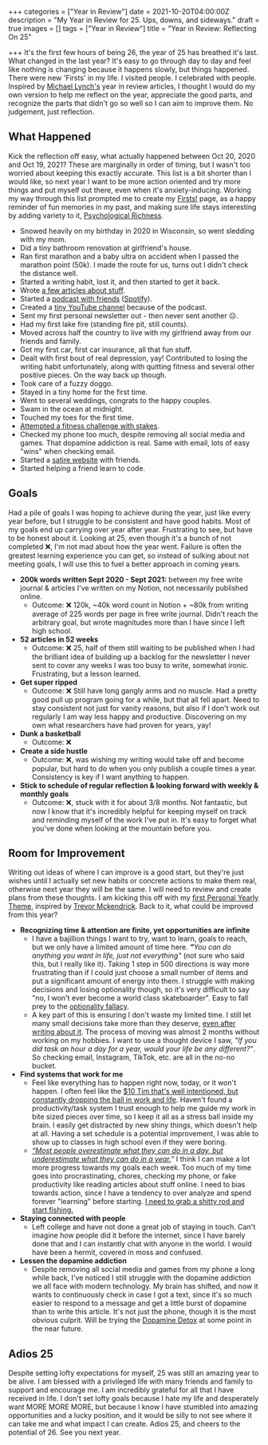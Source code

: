 +++
categories = ["Year in Review"]
date = 2021-10-20T04:00:00Z
description = "My Year in Review for 25. Ups, downs, and sideways."
draft = true
images = []
tags = ["Year in Review"]
title = "Year in Review: Reflecting On 25"

+++
It's the first few hours of being 26, the year of 25 has breathed it's last. What changed in the last year? It's easy to go through day to day and feel like nothing is changing because it happens slowly, but things happened. There were new 'Firsts' in my life. I visited people. I celebrated with people. Inspired by [Michael Lynch's](https://mtlynch.io/solo-developer-year-3/) year in review articles, I thought I would do my own version to help me reflect on the year, appreciate the good parts, and recognize the parts that didn't go so well so I can aim to improve them. No judgement, just reflection.

## What Happened

Kick the reflection off easy, what actually happened between Oct 20, 2020 and Oct 19, 2021? These are marginally in order of timing, but I wasn't too worried about keeping this exactly accurate. This list is a bit shorter than I would like, so next year I want to be more action oriented and try more things and put myself out there, even when it's anxiety-inducing. Working my way through this list prompted me to create my [Firsts!](https://kevinquinn.fun/firsts/) page, as a happy reminder of fun memories in my past, and making sure life stays interesting by adding variety to it, [Psychological Richness](https://elemental.medium.com/psychological-richness-may-be-the-missing-piece-in-your-life-s-puzzle-ac0397d0b79d).

* Snowed heavily on my birthday in 2020 in Wisconsin, so went sledding with my mom.
* Did a tiny bathroom renovation at girlfriend's house.
* Ran first marathon and a baby ultra on accident when I passed the marathon point (50k). I made the route for us, turns out I didn't check the distance well.
* Started a writing habit, lost it, and then started to get it back.
* Wrote [a few articles about stuff](https://kevinquinn.fun/blog/).
* Started a [podcast with friends](https://facadeproject.com) ([Spotify](https://open.spotify.com/show/3naVg4Hs2Q6Djgx39kPm9X)).
* Created a [tiny YouTube channel](https://www.youtube.com/channel/UC9YP1-_DAlDcW4vri2YUmcg/about) because of the podcast.
* Sent my first personal newsletter out - then never sent another ☹️.
* Had my first lake fire (standing fire pit, still counts).
* Moved across half the country to live with my girlfriend away from our friends and family.
* Got my first car, first car insurance, all that fun stuff.
* Dealt with first bout of real depression, yay! Contributed to losing the writing habit unfortunately, along with quitting fitness and several other positive pieces. On the way back up though.
* Took care of a fuzzy doggo.
* Stayed in a tiny home for the first time.
* Went to several weddings, congrats to the happy couples.
* Swam in the ocean at midnight.
* Touched my toes for the first time.
* [Attempted a fitness challenge with stakes](https://www.youtube.com/watch?v=d8QtEsC9SbM).
* Checked my phone too much, despite removing all social media and games. That dopamine addiction is real. Same with email, lots of easy "wins" when checking email.
* Started a [satire website](https://justtechdebt.com/) with friends.
* Started helping a friend learn to code.

## Goals

Had a pile of goals I was hoping to achieve during the year, just like every year before, but I struggle to be consistent and have good habits. Most of my goals end up carrying over year after year. Frustrating to see, but have to be honest about it. Looking at 25, even though it's a bunch of not completed ❌, I'm not mad about how the year went. Failure is often the greatest learning experience you can get, so instead of sulking about not meeting goals, I will use this to fuel a better approach in coming years.

* **200k words written Sept 2020 - Sept 2021:** between my free write journal & articles I've written on my Notion, not necessarily published online.
  * Outcome: ❌ 120k, \~40k word count in Notion + \~80k from writing average of 225 words per page in free write journal. Didn't reach the arbitrary goal, but wrote magnitudes more than I have since I left high school.
* **52 articles in 52 weeks**
  * Outcome: ❌ 25, half of them still waiting to be published when I had the brilliant idea of building up a backlog for the newsletter I never sent to cover any weeks I was too busy to write, somewhat ironic. Frustrating, but a lesson learned.
* **Get super ripped**
  * Outcome: ❌ Still have long gangly arms and no muscle. Had a pretty good pull up program going for a while, but that all fell apart. Need to stay consistent not just for vanity reasons, but also if I don't work out regularly I am way less happy and productive. Discovering on my own what researchers have had proven for years, yay!
* **Dunk a basketball**
  * Outcome: ❌
* **Create a side hustle**
  * Outcome: ❌, was wishing my writing would take off and become popular, but hard to do when you only publish a couple times a year. Consistency is key if I want anything to happen.
* **Stick to schedule of regular reflection & looking forward with weekly & monthly goals**
  * Outcome: ❌, stuck with it for about 3/8 months. Not fantastic, but now I know that it's incredibly helpful for keeping myself on track and reminding myself of the work I've put in. It's easy to forget what you've done when looking at the mountain before you.

## Room for Improvement

Writing out ideas of where I can improve is a good start, but they're just wishes until I actually set new habits or concrete actions to make them real, otherwise next year they will be the same. I will need to review and create plans from these thoughts. I am kicking this off with my [first Personal Yearly Theme](https://kevinquinn.fun/blog/personal-theme-action-26/), inspired by [Trevor Mckendrick](https://www.trevormckendrick.com/essays/why-i-create-yearly-themes). Back to it, what could be improved from this year?

* **Recognizing time & attention are finite, yet opportunities are infinite**
  * I have a bajillion things I want to try, want to learn, goals to reach, but we only have a limited amount of time here. **_"_**_You can do anything you want in life, just not everything"_ (not sure who said this, but I really like it). Taking 1 step in 500 directions is way more frustrating than if I could just choose a small number of items and put a significant amount of energy into them. I struggle with making decisions and losing optionality though, so it's very difficult to say "no, I won't ever become a world class skateboarder". Easy to fall prey to the [optionality fallacy](https://nesslabs.com/optionality-fallacy).
  * A key part of this is ensuring I don't waste my limited time. I still let many small decisions take more than they deserve, [even after writing about it](https://kevinquinn.fun/blog/stop-wasting-time-on-the-small-potatoes-decisions/). The process of moving was almost 2 months without working on my hobbies. I want to use a thought device I saw, _"If you did <x> task an hour a day for a year, would your life be any different?"_. So checking email, Instagram, TikTok, etc. are all in the no-no bucket.
* **Find systems that work for me**
  * Feel like everything has to happen right now, today, or it won't happen. I often feel like the [$10 Tim that's well intentioned, but constantly dropping the ball in work and life](https://radreads.co/10k-day/). Haven't found a productivity/task system I trust enough to help me guide my work in bite sized pieces over time, so I keep it all as a stress ball inside my brain. I easily get distracted by new shiny things, which doesn't help at all. Having a set schedule is a potential improvement, I was able to show up to classes in high school even if they were boring.
  * [_“Most people overestimate what they can do in a day, but underestimate what they can do in a year._](https://blog.stephsmith.io/you-dont-need-to-quit-your-job-to-make/)” I think I can make a lot more progress towards my goals each week. Too much of my time goes into procrastinating, chores, checking my phone, or fake productivity like reading articles about stuff online. I need to bias towards action, since I have a tendency to over analyze and spend forever "learning" before starting. [I need to grab a shitty rod and start fishing.](https://www.dickiebush.com/articles/fishing)
* **Staying connected with people**
  * Left college and have not done a great job of staying in touch. Can't imagine how people did it before the internet, since I have barely done that and I can instantly chat with anyone in the world. I would have been a hermit, covered in moss and confused.
* **Lessen the dopamine addiction**
  * Despite removing all social media and games from my phone a long while back, I've noticed I still struggle with the dopamine addiction we all face with modern technology. My brain has shifted, and now it wants to continuously check in case I got a text, since it's so much easier to respond to a message and get a little burst of dopamine than to write this article. It's not just the phone, though it is the most obvious culprit. Will be trying the [Dopamine Detox](https://www.youtube.com/watch?v=h6jSTr47CcI&list=PLoxRG0tZiah9dfTgJmqFFW9HXBoAwSkB-&index=1) at some point in the near future.

## Adios 25

Despite setting lofty expectations for myself, 25 was still an amazing year to be alive. I am blessed with a privileged life with many friends and family to support and encourage me. I am incredibly grateful for all that I have received in life. I don't set lofty goals because I hate my life and desperately want MORE MORE MORE, but because I know I have stumbled into amazing opportunities and a lucky position, and it would be silly to not see where it can take me and what impact I can create. Adios 25, and cheers to the potential of 26. See you next year.